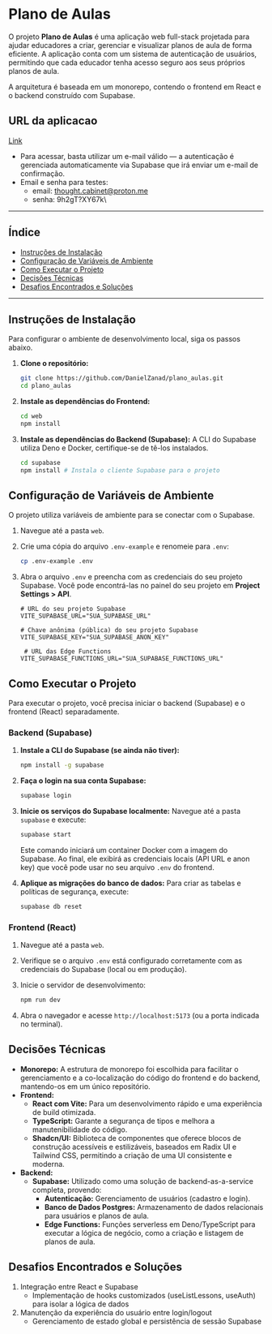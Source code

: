 # Plano de Aulas

O projeto **Plano de Aulas** é uma aplicação web full-stack projetada para ajudar educadores a criar, gerenciar e visualizar planos de aula de forma eficiente. A aplicação conta com um sistema de autenticação de usuários, permitindo que cada educador tenha acesso seguro aos seus próprios planos de aula.

A arquitetura é baseada em um monorepo, contendo o frontend em React e o backend construído com Supabase.

## URL da aplicacao

[Link](vite-brown-seven.vercel.app)

- Para acessar, basta utilizar um e-mail válido — a autenticação é gerenciada automaticamente via Supabase que irá enviar um e-mail de confirmação.
- Email e senha para testes:
  - email: <thought.cabinet@proton.me>
  - senha: 9h2gT?XY67k\

---

## Índice

- [Instruções de Instalação](#instruções-de-instalação)
- [Configuração de Variáveis de Ambiente](#configuração-de-variáveis-de-ambiente)
- [Como Executar o Projeto](#como-executar-o-projeto)
- [Decisões Técnicas](#decisões-técnicas)
- [Desafios Encontrados e Soluções](#desafios-encontrados-e-soluções)

---

## Instruções de Instalação

Para configurar o ambiente de desenvolvimento local, siga os passos abaixo.

1. **Clone o repositório:**

   ```bash
   git clone https://github.com/DanielZanad/plano_aulas.git
   cd plano_aulas
   ```

2. **Instale as dependências do Frontend:**

   ```bash
   cd web
   npm install
   ```

3. **Instale as dependências do Backend (Supabase):**
   A CLI do Supabase utiliza Deno e Docker, certifique-se de tê-los instalados.

   ```bash
   cd supabase
   npm install # Instala o cliente Supabase para o projeto
   ```

## Configuração de Variáveis de Ambiente

O projeto utiliza variáveis de ambiente para se conectar com o Supabase.

1. Navegue até a pasta `web`.
2. Crie uma cópia do arquivo `.env-example` e renomeie para `.env`:

   ```bash
   cp .env-example .env
   ```

3. Abra o arquivo `.env` e preencha com as credenciais do seu projeto Supabase. Você pode encontrá-las no painel do seu projeto em **Project Settings > API**.

   ```dotenv
   # URL do seu projeto Supabase
   VITE_SUPABASE_URL="SUA_SUPABASE_URL"

   # Chave anônima (pública) do seu projeto Supabase
   VITE_SUPABASE_KEY="SUA_SUPABASE_ANON_KEY"

    # URL das Edge Functions
   VITE_SUPABASE_FUNCTIONS_URL="SUA_SUPABASE_FUNCTIONS_URL"
   ```

## Como Executar o Projeto

Para executar o projeto, você precisa iniciar o backend (Supabase) e o frontend (React) separadamente.

### Backend (Supabase)

1. **Instale a CLI do Supabase (se ainda não tiver):**

   ```bash
   npm install -g supabase
   ```

2. **Faça o login na sua conta Supabase:**

   ```bash
   supabase login
   ```

3. **Inicie os serviços do Supabase localmente:**
   Navegue até a pasta `supabase` e execute:

   ```bash
   supabase start
   ```

   Este comando iniciará um container Docker com a imagem do Supabase. Ao final, ele exibirá as credenciais locais (API URL e anon key) que você pode usar no seu arquivo `.env` do frontend.

4. **Aplique as migrações do banco de dados:**
   Para criar as tabelas e políticas de segurança, execute:

   ```bash
   supabase db reset
   ```

### Frontend (React)

1. Navegue até a pasta `web`.
2. Verifique se o arquivo `.env` está configurado corretamente com as credenciais do Supabase (local ou em produção).
3. Inicie o servidor de desenvolvimento:

   ```bash
   npm run dev
   ```

4. Abra o navegador e acesse `http://localhost:5173` (ou a porta indicada no terminal).

## Decisões Técnicas

- **Monorepo:** A estrutura de monorepo foi escolhida para facilitar o gerenciamento e a co-localização do código do frontend e do backend, mantendo-os em um único repositório.
- **Frontend:**
  - **React com Vite:** Para um desenvolvimento rápido e uma experiência de build otimizada.
  - **TypeScript:** Garante a segurança de tipos e melhora a manutenibilidade do código.
  - **Shadcn/UI:** Biblioteca de componentes que oferece blocos de construção acessíveis e estilizáveis, baseados em Radix UI e Tailwind CSS, permitindo a criação de uma UI consistente e moderna.
- **Backend:**
  - **Supabase:** Utilizado como uma solução de backend-as-a-service completa, provendo:
    - **Autenticação:** Gerenciamento de usuários (cadastro e login).
    - **Banco de Dados Postgres:** Armazenamento de dados relacionais para usuários e planos de aula.
    - **Edge Functions:** Funções serverless em Deno/TypeScript para executar a lógica de negócio, como a criação e listagem de planos de aula.

## Desafios Encontrados e Soluções

1. Integração entre React e Supabase
   - Implementação de hooks customizados (useListLessons, useAuth) para isolar a lógica de dados
2. Manutenção da experiência do usuário entre login/logout
   - Gerenciamento de estado global e persistência de sessão Supabase
